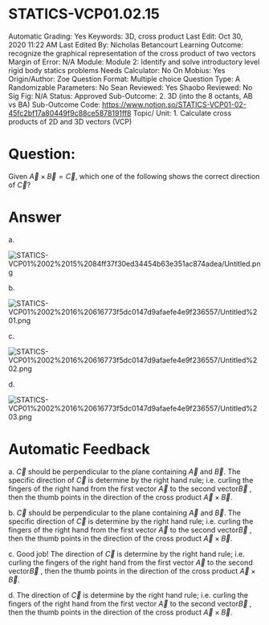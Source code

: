 # STATICS-VCP01.02.15

Automatic Grading: Yes
Keywords: 3D, cross product
Last Edit: Oct 30, 2020 11:22 AM
Last Edited By: Nicholas Betancourt
Learning Outcome: recognize the graphical representation of the cross product of two vectors
Margin of Error: N/A
Module: Module 2: Identify and solve introductory level rigid body statics problems
Needs Calculator: No
On Mobius: Yes
Origin/Author: Zoe
Question Format: Multiple choice
Question Type: A
Randomizable Parameters: No
Sean Reviewed: Yes
Shaobo Reviewed: No
Sig Fig: N/A
Status: Approved
Sub-Outcome: 2. 3D (into the 8 octants, AB vs BA)
Sub-Outcome Code: https://www.notion.so/STATICS-VCP01-02-45fc2bf17a80449f9c88ce5878191ff8
Topic/ Unit: 1. Calculate cross products of 2D and 3D vectors (VCP)

# Question:

 Given $\overrightarrow{A}\times\overrightarrow{B}=\overrightarrow{C}$, which one of the following shows the correct direction of $\overrightarrow{C}$?

# Answer

a.

![STATICS-VCP01%2002%2015%2084ff37f30ed34454b63e351ac874adea/Untitled.png](STATICS-VCP01%2002%2015%2084ff37f30ed34454b63e351ac874adea/Untitled.png)

b.

![STATICS-VCP01%2002%2016%20616773f5dc0147d9afaefe4e9f236557/Untitled%201.png](STATICS-VCP01%2002%2016%20616773f5dc0147d9afaefe4e9f236557/Untitled%201.png)

c.

![STATICS-VCP01%2002%2016%20616773f5dc0147d9afaefe4e9f236557/Untitled%202.png](STATICS-VCP01%2002%2016%20616773f5dc0147d9afaefe4e9f236557/Untitled%202.png)

d.

![STATICS-VCP01%2002%2016%20616773f5dc0147d9afaefe4e9f236557/Untitled%203.png](STATICS-VCP01%2002%2016%20616773f5dc0147d9afaefe4e9f236557/Untitled%203.png)

# Automatic Feedback

a. $\overrightarrow{C}$ should be perpendicular to the plane containing $\overrightarrow{A}$ and $\overrightarrow{B}$. The specific direction of $\overrightarrow{C}$ is determine by the right hand rule; i.e. curling the fingers of the right hand from the first vector $\overrightarrow{A}$ to the second vector$\overrightarrow{B}$ , then the thumb points in the direction of the cross product $\overrightarrow{A}\times\overrightarrow{B}$.

b. $\overrightarrow{C}$ should be perpendicular to the plane containing $\overrightarrow{A}$ and $\overrightarrow{B}$. The specific direction of $\overrightarrow{C}$ is determine by the right hand rule; i.e. curling the fingers of the right hand from the first vector $\overrightarrow{A}$ to the second vector$\overrightarrow{B}$ , then the thumb points in the direction of the cross product $\overrightarrow{A}\times\overrightarrow{B}$.

c. Good job! The direction of $\overrightarrow{C}$ is determine by the right hand rule; i.e. curling the fingers of the right hand from the first vector $\overrightarrow{A}$ to the second vector$\overrightarrow{B}$ , then the thumb points in the direction of the cross product $\overrightarrow{A}\times\overrightarrow{B}$.

d. The direction of $\overrightarrow{C}$ is determine by the right hand rule; i.e. curling the fingers of the right hand from the first vector $\overrightarrow{A}$ to the second vector$\overrightarrow{B}$ , then the thumb points in the direction of the cross product $\overrightarrow{A}\times\overrightarrow{B}$.